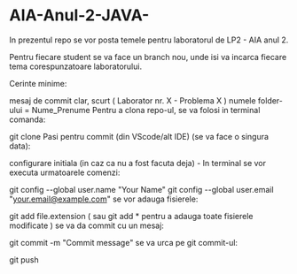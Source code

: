 # AIA-Anul-2-JAVA-

In prezentul repo se vor posta temele pentru laboratorul de LP2 - AIA anul 2.

Pentru fiecare student se va face un branch nou, unde isi va incarca fiecare tema corespunzatoare laboratorului.

Cerinte minime:

mesaj de commit clar, scurt ( Laborator nr. X - Problema X )
numele folder-ului = Nume_Prenume
Pentru a clona repo-ul, se va folosi in terminal comanda:

git clone <link-ul repository-ului>
Pasi pentru commit (din VScode/alt IDE) (se va face o singura data):

configurare initiala (in caz ca nu a fost facuta deja) - In terminal se vor executa urmatoarele comenzi:

git config --global user.name "Your Name"
git config --global user.email "your.email@example.com"
se vor adauga fisierele:

git add file.extension ( sau git add * pentru a adauga toate fisierele modificate )
se va da commit cu un mesaj:

git commit -m "Commit message"
se va urca pe git commit-ul:

git push

